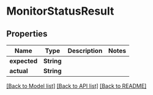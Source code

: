 # MonitorStatusResult

## Properties
Name | Type | Description | Notes
------------ | ------------- | ------------- | -------------
**expected** | **String** |  | 
**actual** | **String** |  | 

[[Back to Model list]](../README.md#documentation-for-models) [[Back to API list]](../README.md#documentation-for-api-endpoints) [[Back to README]](../README.md)


